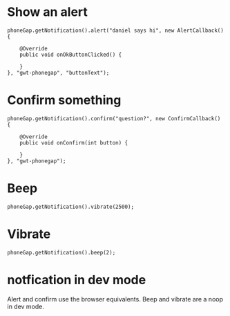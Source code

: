 # Show an alert #

```
phoneGap.getNotification().alert("daniel says hi", new AlertCallback() {

	@Override
	public void onOkButtonClicked() {

	}
}, "gwt-phonegap", "buttonText");
```


# Confirm something #

```
phoneGap.getNotification().confirm("question?", new ConfirmCallback() {

	@Override
	public void onConfirm(int button) {

	}
}, "gwt-phonegap");
```

# Beep #
```
phoneGap.getNotification().vibrate(2500);
```

# Vibrate #
```
phoneGap.getNotification().beep(2);
```

# notfication in dev mode #
Alert and confirm use the browser equivalents. Beep and vibrate are a noop in dev mode.